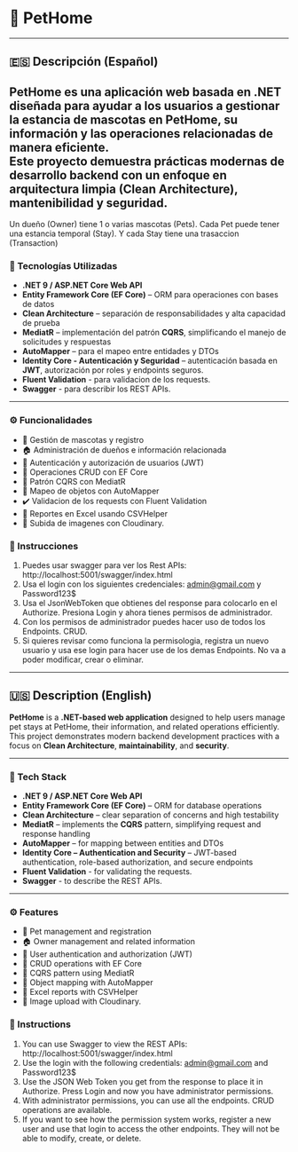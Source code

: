 # 🐾 PetHome

---

## 🇪🇸 Descripción (Español)

**PetHome** es una aplicación web basada en **.NET** diseñada para ayudar a los usuarios a gestionar la estancia de mascotas en PetHome, su información y las operaciones relacionadas de manera eficiente.  
Este proyecto demuestra prácticas modernas de desarrollo backend con un enfoque en **arquitectura limpia (Clean Architecture)**, **mantenibilidad** y **seguridad**.
---
Un dueño (Owner) tiene 1 o varias mascotas (Pets). Cada Pet puede tener una estancia temporal (Stay). Y cada Stay tiene una trasaccion (Transaction)

### 🚀 Tecnologías Utilizadas

- **.NET 9 / ASP.NET Core Web API**
- **Entity Framework Core (EF Core)** – ORM para operaciones con bases de datos  
- **Clean Architecture** – separación de responsabilidades y alta capacidad de prueba  
- **MediatR** – implementación del patrón **CQRS**, simplificando el manejo de solicitudes y respuestas  
- **AutoMapper** – para el mapeo entre entidades y DTOs  
- **Identity Core - Autenticación y Seguridad** – autenticación basada en **JWT**, autorización por roles y endpoints seguros.
- **Fluent Validation** - para validacion de los requests.
- **Swagger** - para describir los REST APIs.

---
### ⚙️ Funcionalidades

- 🐶 Gestión de mascotas y registro  
- 🏠 Administración de dueños e información relacionada  
- 👥 Autenticación y autorización de usuarios (JWT)  
- 🧭 Operaciones CRUD con EF Core  
- 🧠 Patrón CQRS con MediatR  
- 🔁 Mapeo de objetos con AutoMapper
- ✔️ Validacion de los requests con Fluent Validation
- 🔢 Reportes en Excel usando CSVHelper
- 📸 Subida de imagenes con Cloudinary.

### 📝 Instrucciones
1) Puedes usar swagger para ver los Rest APIs: http://localhost:5001/swagger/index.html
2) Usa el login con los siguientes credenciales: admin@gmail.com y Password123$
3) Usa el JsonWebToken que obtienes del response para colocarlo en el Authorize. Presiona Login y ahora tienes permisos de administrador.
4) Con los permisos de administrador puedes hacer uso de todos los Endpoints. CRUD.
5) Si quieres revisar como funciona la permisologia, registra un nuevo usuario y usa ese login para hacer use de los demas Endpoints. No va a poder modificar, crear o eliminar.

---

## 🇺🇸 Description (English)

**PetHome** is a **.NET-based web application** designed to help users manage pet stays at PetHome, their information, and related operations efficiently.  
This project demonstrates modern backend development practices with a focus on **Clean Architecture**, **maintainability**, and **security**.

---

### 🚀 Tech Stack

- **.NET 9 / ASP.NET Core Web API**
- **Entity Framework Core (EF Core)** – ORM for database operations  
- **Clean Architecture** – clear separation of concerns and high testability  
- **MediatR** – implements the **CQRS** pattern, simplifying request and response handling  
- **AutoMapper** – for mapping between entities and DTOs  
- **Identity Core – Authentication and Security** – JWT-based authentication, role-based authorization, and secure endpoints
- **Fluent Validation** - for validating the requests.
- **Swagger** - to describe the REST APIs.

---

### ⚙️ Features
- 🐶 Pet management and registration  
- 🏠 Owner management and related information  
- 👥 User authentication and authorization (JWT)  
- 🧭 CRUD operations with EF Core  
- 🧠 CQRS pattern using MediatR  
- 🔁 Object mapping with AutoMapper
- 🔢 Excel reports with CSVHelper
- 📸 Image upload with Cloudinary.

### 📝 Instructions
1) You can use Swagger to view the REST APIs: http://localhost:5001/swagger/index.html
2) Use the login with the following credentials: admin@gmail.com and Password123$
3) Use the JSON Web Token you get from the response to place it in Authorize. Press Login and now you have administrator permissions.
4) With administrator permissions, you can use all the endpoints. CRUD operations are available.
5) If you want to see how the permission system works, register a new user and use that login to access the other endpoints. They will not be able to modify, create, or delete.

